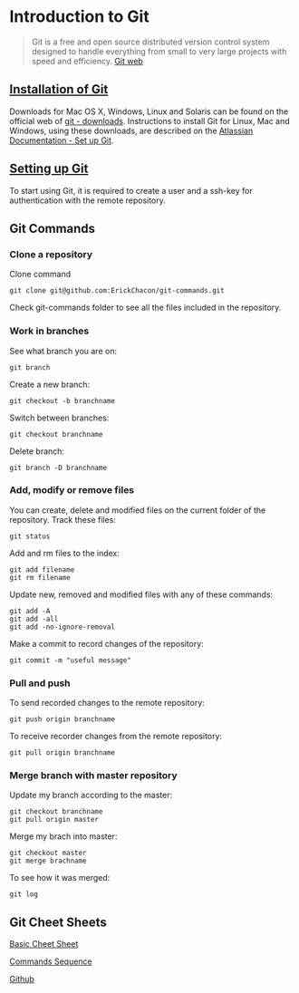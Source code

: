 # Introduction to Git

>  Git is a free and open source distributed version control system designed to handle everything from small to very large projects with speed and efficiency. [Git web](https://git-scm.com/)

## [Installation of Git](https://github.com/ErickChacon/git-commands/blob/master/install.md)

Downloads for Mac OS X, Windows, Linux and Solaris can be found on the official web of [git - downloads](https://git-scm.com/downloads). Instructions to install Git for Linux, Mac and Windows, using these downloads, are described on the [Atlassian Documentation - Set up Git](https://confluence.atlassian.com/bitbucket/set-up-git-744723531.html).

## [Setting up Git](https://github.com/ErickChacon/git-commands/blob/master/set-up.md)

To start using Git, it is required to create a user and a ssh-key for
authentication with the remote repository.

## Git Commands

### Clone a repository
Clone command
```
git clone git@github.com:ErickChacon/git-commands.git
```
Check git-commands folder to see all the files included in the repository.

### Work in branches

See what branch you are on:
```
git branch
```

Create a new branch:
```
git checkout -b branchname
```

Switch between branches:
```
git checkout branchname
```

Delete branch:
```
git branch -D branchname
```
### Add, modify or remove files

You can create, delete and modified files on the current folder of the
repository.
Track these files:
```
git status
```

Add and rm files to the index:
```
git add filename
git rm filename
```

Update new, removed and modified files with any of these commands:
```
git add -A
git add -all
git add -no-ignore-removal
```

Make a commit to record changes of the repository:
```
git commit -m "useful message"
```

### Pull and push

To send recorded changes to the remote repository:
```
git push origin branchname
```

To receive recorder changes from the remote repository:
```
git pull origin branchname
```

### Merge branch with master repository

Update my branch according to the master:
```
git checkout branchname
git pull origin master
```

Merge my brach into master:
```
git checkout master
git merge brachname
```
 
To see how it was merged:
```
git log
```

## Git Cheet Sheets

[Basic Cheet Sheet](https://rogerdudler.github.io/git-guide/files/git_cheat_sheet.pdf)

[Commands Sequence](http://www.cheat-sheets.org/saved-copy/git-cheat-sheet.pdf)

[Github](https://services.github.com/kit/downloads/github-git-cheat-sheet.pdf)

